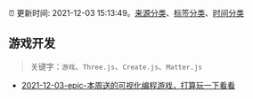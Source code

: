 :alarm_clock: 更新时间: 2021-12-03 15:13:49。[来源分类](../README.md)、[标签分类](../TAGS.md)、[时间分类](../TIMELINE.md)

## 游戏开发


> 关键字：`游戏`、`Three.js`、`Create.js`、`Matter.js`



- [2021-12-03-epic-本周送的可视化编程游戏，打算玩一下看看](https://www.v2ex.com/t/819927) 